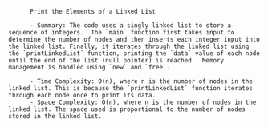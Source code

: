 
          Print the Elements of a Linked List

          - Summary: The code uses a singly linked list to store a sequence of integers.  The `main` function first takes input to determine the number of nodes and then inserts each integer input into the linked list. Finally, it iterates through the linked list using the `printLinkedList` function, printing the `data` value of each node until the end of the list (null pointer) is reached.  Memory management is handled using `new` and `free`.

          - Time Complexity: O(n), where n is the number of nodes in the linked list. This is because the `printLinkedList` function iterates through each node once to print its data.
          - Space Complexity: O(n), where n is the number of nodes in the linked list. The space used is proportional to the number of nodes stored in the linked list.
          